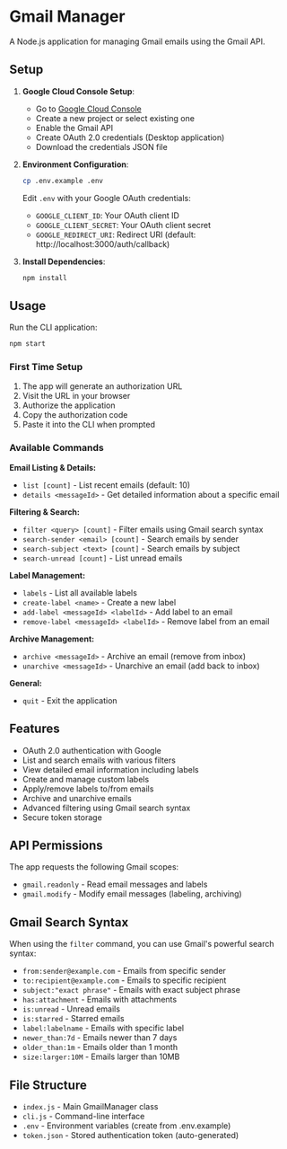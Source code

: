 # Gmail Manager

A Node.js application for managing Gmail emails using the Gmail API.

## Setup

1. **Google Cloud Console Setup**:
   - Go to [Google Cloud Console](https://console.cloud.google.com/)
   - Create a new project or select existing one
   - Enable the Gmail API
   - Create OAuth 2.0 credentials (Desktop application)
   - Download the credentials JSON file

2. **Environment Configuration**:
   ```bash
   cp .env.example .env
   ```
   Edit `.env` with your Google OAuth credentials:
   - `GOOGLE_CLIENT_ID`: Your OAuth client ID
   - `GOOGLE_CLIENT_SECRET`: Your OAuth client secret
   - `GOOGLE_REDIRECT_URI`: Redirect URI (default: http://localhost:3000/auth/callback)

3. **Install Dependencies**:
   ```bash
   npm install
   ```

## Usage

Run the CLI application:
```bash
npm start
```

### First Time Setup
1. The app will generate an authorization URL
2. Visit the URL in your browser
3. Authorize the application
4. Copy the authorization code
5. Paste it into the CLI when prompted

### Available Commands

**Email Listing & Details:**
- `list [count]` - List recent emails (default: 10)
- `details <messageId>` - Get detailed information about a specific email

**Filtering & Search:**
- `filter <query> [count]` - Filter emails using Gmail search syntax
- `search-sender <email> [count]` - Search emails by sender
- `search-subject <text> [count]` - Search emails by subject
- `search-unread [count]` - List unread emails

**Label Management:**
- `labels` - List all available labels
- `create-label <name>` - Create a new label
- `add-label <messageId> <labelId>` - Add label to an email
- `remove-label <messageId> <labelId>` - Remove label from an email

**Archive Management:**
- `archive <messageId>` - Archive an email (remove from inbox)
- `unarchive <messageId>` - Unarchive an email (add back to inbox)

**General:**
- `quit` - Exit the application

## Features

- OAuth 2.0 authentication with Google
- List and search emails with various filters
- View detailed email information including labels
- Create and manage custom labels
- Apply/remove labels to/from emails
- Archive and unarchive emails
- Advanced filtering using Gmail search syntax
- Secure token storage

## API Permissions

The app requests the following Gmail scopes:
- `gmail.readonly` - Read email messages and labels
- `gmail.modify` - Modify email messages (labeling, archiving)

## Gmail Search Syntax

When using the `filter` command, you can use Gmail's powerful search syntax:
- `from:sender@example.com` - Emails from specific sender
- `to:recipient@example.com` - Emails to specific recipient
- `subject:"exact phrase"` - Emails with exact subject phrase
- `has:attachment` - Emails with attachments
- `is:unread` - Unread emails
- `is:starred` - Starred emails
- `label:labelname` - Emails with specific label
- `newer_than:7d` - Emails newer than 7 days
- `older_than:1m` - Emails older than 1 month
- `size:larger:10M` - Emails larger than 10MB

## File Structure

- `index.js` - Main GmailManager class
- `cli.js` - Command-line interface
- `.env` - Environment variables (create from .env.example)
- `token.json` - Stored authentication token (auto-generated)